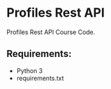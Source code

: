 # Profiles Rest API

Profiles Rest API Course Code.

## Requirements:

-   Python 3
-   requirements.txt

